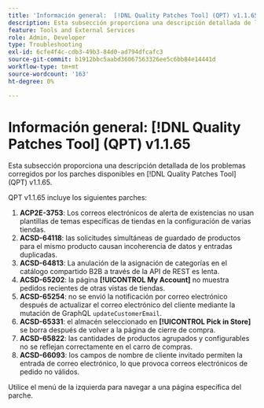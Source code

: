 ```yaml
---
title: 'Información general:  [!DNL Quality Patches Tool] (QPT) v1.1.65'
description: Esta subsección proporciona una descripción detallada de los problemas corregidos por los parches disponibles en  [!DNL Quality Patches Tool] (QPT) v1.1.65.
feature: Tools and External Services
role: Admin, Developer
type: Troubleshooting
exl-id: 6cfe4f4c-cdb3-49b3-84d0-ad794dfcafc3
source-git-commit: b1912bbc5aabd36067563326ee5c6bb84e14441d
workflow-type: tm+mt
source-wordcount: '163'
ht-degree: 0%

---
```


# Información general: [!DNL Quality Patches Tool] (QPT) v1.1.65

Esta subsección proporciona una descripción detallada de los problemas corregidos por los parches disponibles en [!DNL Quality Patches Tool] (QPT) v1.1.65.

QPT v1.1.65 incluye los siguientes parches:
1. **ACP2E-3753**: Los correos electrónicos de alerta de existencias no usan plantillas de temas específicas de tiendas en la configuración de varias tiendas.
1. **ACSD-64118**: las solicitudes simultáneas de guardado de productos para el mismo producto causan incoherencia de datos y entradas duplicadas.
1. **ACSD-64813**: La anulación de la asignación de categorías en el catálogo compartido B2B a través de la API de REST es lenta.
1. **ACSD-65202**: la página **[!UICONTROL My Account]** no muestra pedidos recientes de otras vistas de tiendas.
1. **ACSD-65254**: no se envió la notificación por correo electrónico después de actualizar el correo electrónico del cliente mediante la mutación de GraphQL `updateCustomerEmail`.
1. **ACSD-65331**: el almacén seleccionado en **[!UICONTROL Pick in Store]** se borra después de volver a la página de cierre de compra.
1. **ACSD-65822**: las cantidades de productos agrupados y configurables no se reflejan correctamente en el carro de compras.
1. **ACSD-66093**: los campos de nombre de cliente invitado permiten la entrada de correo electrónico, lo que provoca correos electrónicos de pedido no válidos.

Utilice el menú de la izquierda para navegar a una página específica del parche.
